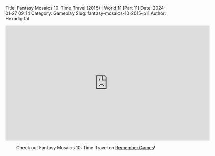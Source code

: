Title: Fantasy Mosaics 10: Time Travel (2015) | World 11 [Part 11]
Date: 2024-01-27 09:14
Category: Gameplay
Slug: fantasy-mosaics-10-2015-p11
Author: Hexadigital

<center><iframe src="https://www.youtube.com/embed/HovW-J1zvTg?feature=oembed" allow="accelerometer; autoplay; encrypted-media; gyroscope; picture-in-picture" width="640" height="360" frameborder="0"></iframe>

Check out Fantasy Mosaics 10: Time Travel on [Remember.Games](https://remember.games/game/8060/fantasy-mosaics-10-time-travel/)!</center>